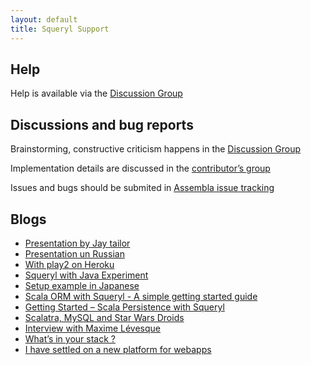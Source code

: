 ```yaml
---
layout: default
title: Squeryl Support
---
```


Help
----

Help is available via the [Discussion
Group](http://groups.google.com/group/squeryl)

Discussions and bug reports
---------------------------

Brainstorming, constructive criticism happens in the [Discussion
Group](http://groups.google.com/group/squeryl)

Implementation details are discussed in the [contributor’s
group](http://groups.google.com/group/squeryl-contributors)

Issues and bugs should be submited in [Assembla issue
tracking](http://www.assembla.com/spaces/squeryl/tickets)

Blogs
-----

-   [Presentation by Jay
    tailor](http://scala.sh/squeryl-presentation-slides.pdf)
-   [Presentation un
    Russian](http://www.youtube.com/watch?v=7FQtslXpbpY)
-   [With play2 on
    Heroku](http://www.jamesward.com/2012/07/16/getting-started-with-play-2-scala-and-squeryl)
-   [Squeryl with Java
    Experiment](http://lunajs.blogspot.com/2011/06/squeryl-with-java-experiment.html)
-   [Setup example in Japanese](http://blog.twiwt.org/e/7e40ce)
-   [Scala ORM with Squeryl - A simple getting started
    guide](http://blog.xebia.com/2011/06/scala-orm-with-squeryl/)
-   [Getting Started – Scala Persistence with
    Squeryl](http://srirangan.net/2011-03-getting-started-%E2%80%93-scala-persistence-with-squeryl)
-   [Scalatra, MySQL and Star Wars
    Droids](http://www.7sudos.com/blog/scalatra-mysql-and-star-wars-droids)
-   [Interview with Maxime
    Lévesque](http://nikolajlindberg.blogspot.com/2010/09/interview-with-maxime-levesque-author.html)
-   [What’s in your stack ?](http://php.jglobal.com/blog/?p=1215)
-   [I have settled on a new platform for
    webapps](http://www.alvarocarrasco.com/2010/12/i-have-settled-on-new-platform-for.html)

